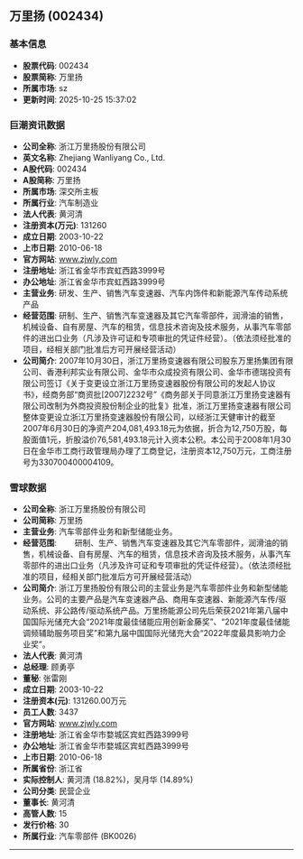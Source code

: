 ## 万里扬 (002434)

### 基本信息

- **股票代码**: 002434
- **股票简称**: 万里扬
- **所属市场**: sz
- **更新时间**: 2025-10-25 15:37:02

### 巨潮资讯数据

- **公司全称**: 浙江万里扬股份有限公司
- **英文名称**: Zhejiang Wanliyang Co., Ltd.
- **A股代码**: 002434
- **A股简称**: 万里扬
- **所属市场**: 深交所主板
- **所属行业**: 汽车制造业
- **法人代表**: 黄河清
- **注册资本(万元)**: 131260
- **成立日期**: 2003-10-22
- **上市日期**: 2010-06-18
- **官方网站**: www.zjwly.com
- **注册地址**: 浙江省金华市宾虹西路3999号
- **办公地址**: 浙江省金华市宾虹西路3999号
- **主营业务**: 研发、生产、销售汽车变速器、汽车内饰件和新能源汽车传动系统产品
- **经营范围**: 研制、生产、销售汽车变速器及其它汽车零部件，润滑油的销售，机械设备、自有房屋、汽车的租赁，信息技术咨询及技术服务，从事汽车零部件的进出口业务（凡涉及许可证和专项审批的凭证件经营）。（依法须经批准的项目，经相关部门批准后方可开展经营活动）
- **公司简介**: 2007年10月30日，浙江万里扬变速器有限公司股东万里扬集团有限公司、香港利邦实业有限公司、金华市众成投资有限公司、金华市德瑞投资有限公司签订《关于变更设立浙江万里扬变速器股份有限公司的发起人协议书》，经商务部“商资批[2007]2232号”《商务部关于同意浙江万里扬变速器有限公司改制为外商投资股份制企业的批复》批准，浙江万里扬变速器有限公司整体变更设立浙江万里扬变速器股份有限公司，以经浙江天健审计的截至2007年6月30日的净资产204,081,493.18元为依据，折合为12,750万股，每股面值1元，折股溢价76,581,493.18元计入资本公积。本公司于2008年1月30日在金华市工商行政管理局办理了工商登记，注册资本12,750万元，工商注册号为330700400004109。

### 雪球数据

- **公司全称**: 浙江万里扬股份有限公司
- **公司简称**: 万里扬
- **主营业务**: 汽车零部件业务和新型储能业务。
- **经营范围**: 　　研制、生产、销售汽车变速器及其它汽车零部件，润滑油的销售，机械设备、自有房屋、汽车的租赁，信息技术咨询及技术服务，从事汽车零部件的进出口业务（凡涉及许可证和专项审批的凭证件经营）。（依法须经批准的项目，经相关部门批准后方可开展经营活动）
- **公司简介**: 浙江万里扬股份有限公司的主营业务是汽车零部件业务和新型储能业务。公司的主要产品是汽车变速器产品、商用车变速器、新能源汽车传/驱动系统、非公路传/驱动系统产品。万里扬能源公司先后荣获2021年第八届中国国际光储充大会“2021年度最佳储能应用创新金藤奖”、“2021年度最佳储能调频辅助服务项目奖”和第九届中国国际光储充大会“2022年度最具影响力企业奖”。
- **法人代表**: 黄河清
- **总经理**: 顾勇亭
- **董秘**: 张雷刚
- **成立日期**: 2003-10-22
- **注册资本(元)**: 131260.00万元
- **员工人数**: 3437
- **官方网站**: www.zjwly.com
- **注册地址**: 浙江省金华市婺城区宾虹西路3999号
- **办公地址**: 浙江省金华市婺城区宾虹西路3999号
- **上市日期**: 2010-06-18
- **所属省份**: 浙江省
- **实际控制人**: 黄河清 (18.82%)，吴月华 (14.89%)
- **公司分类**: 民营企业
- **董事长**: 黄河清
- **高管人数**: 15
- **发行价格**: 30
- **所属行业**: 汽车零部件 (BK0026)

---